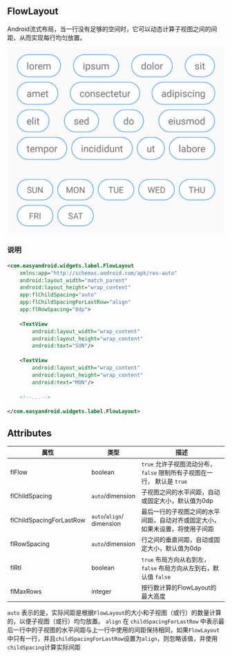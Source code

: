 ## FlowLayout

Android流式布局，当一行没有足够的空间时，它可以动态计算子视图之间的间距，从而实现每行均匀放置。

![](FlowLayout.png)

### 说明

```xml
<com.easyandroid.widgets.label.FlowLayout
    xmlns:app="http://schemas.android.com/apk/res-auto"
    android:layout_width="match_parent"
    android:layout_height="wrap_content"
    app:flChildSpacing="auto"
    app:flChildSpacingForLastRow="align"
    app:flRowSpacing="8dp">

    <TextView
        android:layout_width="wrap_content"
        android:layout_height="wrap_content"
        android:text="SUN"/>

    <TextView
        android:layout_width="wrap_content"
        android:layout_height="wrap_content"
        android:text="MON"/>

    <!--...-->

</com.easyandroid.widgets.label.FlowLayout>
```


## Attributes

| 属性                | 类型                       | 描述                                                                                                                                          |
|--------------------------|------------------------------|-------------------------------------------------------------------------------------------------------------------------------------------------------|
| flFlow                   | boolean                      | `true` 允许子视图流动分布，`false` 限制所有子视图在一行， 默认是 `true`                                                                                       |
| flChildSpacing           | `auto`/dimension             | 子视图之间的水平间距，自动或固定大小，默认值为0dp                                                                                                             |
| flChildSpacingForLastRow | `auto`/`align`/<br>dimension | 最后一行的子视图之间的水平间距，自动对齐或固定大小，如果未设置，将使用子间距                                                                                       |
| flRowSpacing             | `auto`/dimension             | 行之间的垂直间距，自动或固定大小，默认值为0dp                                                                                                                |
| flRtl                    | boolean                      | `true` 布局方向从右到左， `false` 布局方向从左到右，默认值 `false`                                                                                           |
| flMaxRows                | integer                      | 按行数计算的FlowLayout的最大高度                                                                                                                          |

`auto` 表示的是，实际间距是根据`FlowLayout`的大小和子视图（或行）的数量计算的，以便子视图（或行）均匀放置。
`align` 在 `childSpacingForLastRow` 中表示最后一行中的子视图的水平间距与上一行中使用的间距保持相同，如果`FlowLayout`中只有一行，并且`childSpacingForLastRow`设置为`align`，则忽略该值，并使用`childSpacing`计算实际间距

